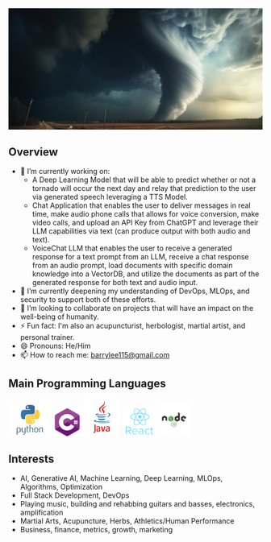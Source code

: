<img src="https://github.com/barrylee111/barrylee111/blob/main/HeaderImages/tornado.jpg" >

## Overview

- 🔭 I’m currently working on:
  - A Deep Learning Model that will be able to predict whether or not a tornado will occur the next day and relay that prediction to the user via generated speech leveraging a TTS Model.
  - Chat Application that enables the user to deliver messages in real time, make audio phone calls that allows for voice conversion, make video calls, and upload an API Key from ChatGPT and leverage their LLM capabilities via text (can produce output with both audio and text).
  - VoiceChat LLM that enables the user to receive a generated response for a text prompt from an LLM, receive a chat response from an audio prompt, load documents with specific domain knowledge into a VectorDB, and utilize the documents as part of the generated response for both text and audio input.
- 🌱 I’m currently deepening my understanding of DevOps, MLOps, and security to support both of these efforts.
- 👯 I’m looking to collaborate on projects that will have an impact on the well-being of humanity.
- ⚡ Fun fact: I'm also an acupuncturist, herbologist, martial artist, and personal trainer.
- 😄 Pronouns: He/Him
- 📫 How to reach me: barrylee115@gmail.com

## Main Programming Languages
<div>
  <img src="https://github.com/barrylee111/barrylee111/blob/main/Logos/python-logo.png" alt="Python" width="85px">  
  <img src="https://github.com/barrylee111/barrylee111/blob/main/Logos/csharp-logo.png" alt="C#" width="55px">
  <img src="https://github.com/barrylee111/barrylee111/blob/main/Logos/java-logo.png" alt="Java" width="75px">
  <img src="https://github.com/barrylee111/barrylee111/blob/main/Logos/react-logo.webp" alt="React" width="65px">
  <img src="https://github.com/barrylee111/barrylee111/blob/main/Logos/nodejs-logo.png" alt="NodeJS" width="65px">
</div>

## Interests
- AI, Generative AI, Machine Learning, Deep Learning, MLOps, Algorithms, Optimization
- Full Stack Development, DevOps
- Playing music, building and rehabbing guitars and basses, electronics, amplification
- Martial Arts, Acupuncture, Herbs, Athletics/Human Performance
- Business, finance, metrics, growth, marketing
